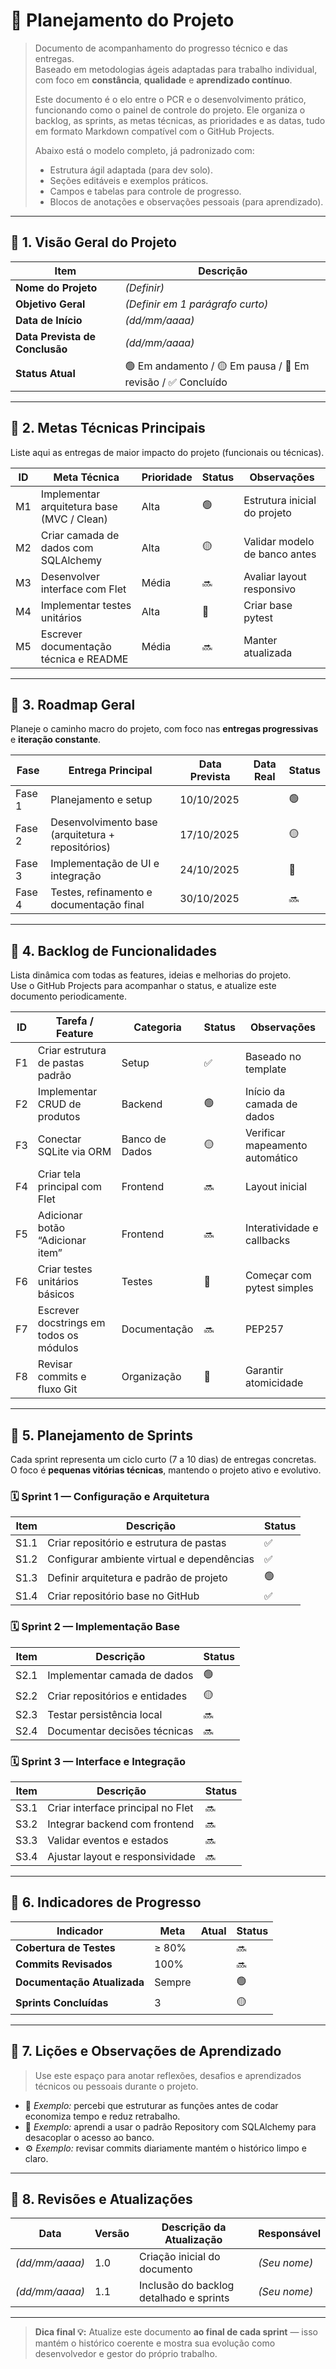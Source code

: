 # 📅 Planejamento do Projeto

> Documento de acompanhamento do progresso técnico e das entregas.  
> Baseado em metodologias ágeis adaptadas para trabalho individual, com foco em **constância**, **qualidade** e **aprendizado contínuo**.
> 
> Este documento é o elo entre o PCR e o desenvolvimento prático, funcionando como o painel de controle do projeto.
> Ele organiza o backlog, as sprints, as metas técnicas, as prioridades e as datas, tudo em formato Markdown compatível com o GitHub Projects.
>
> Abaixo está o modelo completo, já padronizado com:
> - Estrutura ágil adaptada (para dev solo).
> - Seções editáveis e exemplos práticos.
> - Campos e tabelas para controle de progresso.
> - Blocos de anotações e observações pessoais (para aprendizado).


---

## 🧭 1. Visão Geral do Projeto
| Item | Descrição |
|------|------------|
| **Nome do Projeto** | *(Definir)* |
| **Objetivo Geral** | *(Definir em 1 parágrafo curto)* |
| **Data de Início** | *(dd/mm/aaaa)* |
| **Data Prevista de Conclusão** | *(dd/mm/aaaa)* |
| **Status Atual** | 🟢 Em andamento / 🟡 Em pausa / 🔵 Em revisão / ✅ Concluído |

---

## 🧩 2. Metas Técnicas Principais
Liste aqui as entregas de maior impacto do projeto (funcionais ou técnicas).

| ID | Meta Técnica | Prioridade | Status | Observações |
|----|---------------|-------------|----------|--------------|
| M1 | Implementar arquitetura base (MVC / Clean) | Alta | 🟢 | Estrutura inicial do projeto |
| M2 | Criar camada de dados com SQLAlchemy | Alta | 🟡 | Validar modelo de banco antes |
| M3 | Desenvolver interface com Flet | Média | 🔜 | Avaliar layout responsivo |
| M4 | Implementar testes unitários | Alta | 🔴 | Criar base pytest |
| M5 | Escrever documentação técnica e README | Média | 🔜 | Manter atualizada |

---

## 🧠 3. Roadmap Geral
Planeje o caminho macro do projeto, com foco nas **entregas progressivas** e **iteração constante**.

| Fase | Entrega Principal | Data Prevista | Data Real | Status |
|------|--------------------|----------------|------------|---------|
| Fase 1 | Planejamento e setup | 10/10/2025 |  | 🟢 |
| Fase 2 | Desenvolvimento base (arquitetura + repositórios) | 17/10/2025 |  | 🟡 |
| Fase 3 | Implementação de UI e integração | 24/10/2025 |  | 🔵 |
| Fase 4 | Testes, refinamento e documentação final | 30/10/2025 |  | 🔜 |

---

## 🧩 4. Backlog de Funcionalidades
Lista dinâmica com todas as features, ideias e melhorias do projeto.  
Use o GitHub Projects para acompanhar o status, e atualize este documento periodicamente.

| ID | Tarefa / Feature | Categoria | Status | Observações |
|----|-------------------|------------|----------|--------------|
| F1 | Criar estrutura de pastas padrão | Setup | ✅ | Baseado no template |
| F2 | Implementar CRUD de produtos | Backend | 🟢 | Início da camada de dados |
| F3 | Conectar SQLite via ORM | Banco de Dados | 🟡 | Verificar mapeamento automático |
| F4 | Criar tela principal com Flet | Frontend | 🔜 | Layout inicial |
| F5 | Adicionar botão “Adicionar item” | Frontend | 🔜 | Interatividade e callbacks |
| F6 | Criar testes unitários básicos | Testes | 🔴 | Começar com pytest simples |
| F7 | Escrever docstrings em todos os módulos | Documentação | 🔜 | PEP257 |
| F8 | Revisar commits e fluxo Git | Organização | 🔵 | Garantir atomicidade |

---

## 🚀 5. Planejamento de Sprints
Cada sprint representa um ciclo curto (7 a 10 dias) de entregas concretas.  
O foco é **pequenas vitórias técnicas**, mantendo o projeto ativo e evolutivo.

### 🗓️ Sprint 1 — Configuração e Arquitetura
| Item | Descrição | Status |
|------|------------|--------|
| S1.1 | Criar repositório e estrutura de pastas | ✅ |
| S1.2 | Configurar ambiente virtual e dependências | ✅ |
| S1.3 | Definir arquitetura e padrão de projeto | 🟢 |
| S1.4 | Criar repositório base no GitHub | ✅ |

### 🗓️ Sprint 2 — Implementação Base
| Item | Descrição | Status |
|------|------------|--------|
| S2.1 | Implementar camada de dados | 🟢 |
| S2.2 | Criar repositórios e entidades | 🟡 |
| S2.3 | Testar persistência local | 🔜 |
| S2.4 | Documentar decisões técnicas | 🔜 |

### 🗓️ Sprint 3 — Interface e Integração
| Item | Descrição | Status |
|------|------------|--------|
| S3.1 | Criar interface principal no Flet | 🔜 |
| S3.2 | Integrar backend com frontend | 🔜 |
| S3.3 | Validar eventos e estados | 🔜 |
| S3.4 | Ajustar layout e responsividade | 🔜 |

---

## 🧩 6. Indicadores de Progresso
| Indicador | Meta | Atual | Status |
|------------|------|--------|--------|
| **Cobertura de Testes** | ≥ 80% |  | 🔜 |
| **Commits Revisados** | 100% |  | 🔜 |
| **Documentação Atualizada** | Sempre |  | 🟢 |
| **Sprints Concluídas** | 3 |  | 🟡 |

---

## 🧠 7. Lições e Observações de Aprendizado
> Use este espaço para anotar reflexões, desafios e aprendizados técnicos ou pessoais durante o projeto.

- 📌 *Exemplo:* percebi que estruturar as funções antes de codar economiza tempo e reduz retrabalho.  
- 🧠 *Exemplo:* aprendi a usar o padrão Repository com SQLAlchemy para desacoplar o acesso ao banco.  
- ⚙️ *Exemplo:* revisar commits diariamente mantém o histórico limpo e claro.

---

## 🧾 8. Revisões e Atualizações
| Data | Versão | Descrição da Atualização | Responsável |
|------|---------|--------------------------|--------------|
| *(dd/mm/aaaa)* | 1.0 | Criação inicial do documento | *(Seu nome)* |
| *(dd/mm/aaaa)* | 1.1 | Inclusão do backlog detalhado e sprints | *(Seu nome)* |

---

> **Dica final 💡:** Atualize este documento **ao final de cada sprint** — isso mantém o histórico coerente e mostra sua evolução como desenvolvedor e gestor do próprio trabalho.
